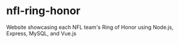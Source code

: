 # nfl-ring-honor
Website showcasing each NFL team's Ring of Honor using Node.js, Express, MySQL, and Vue.js
